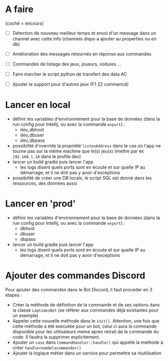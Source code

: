 # A faire
(coché = encours)
- [ ] Détection de nouveau meilleur temps et envoi d'un message dans un channel avec cette info (channels dispo a ajouter au properties ou en db)
- [ ] Amélioration des messages retournés en réponse aux commandes
- [ ] Commandes de listage des jeux, joueurs, voitures ...
- [ ] Faire marcher le script python de transfert des data AC
- [ ] Ajouter le support pour d'autres jeux (F1 22 commencé)


# Lancer en local
- définir les variables d'environnement pour la base de données (dans la run config pour Intellij, ou avec la commande `export`) :
  - dev_dbhost
  - dev_dbuser
  - dev_dbpass
- possibilité d'override la propriété `listenAddress` dans le cas où l'app ne tourne pas sur la même machine que le(s) jeu(x) (mettre par ex `192.168.1.28` dans le profile dev)
- lancer un build gradle puis lancer l'app
  - les logs disent quels ports sont en écoute et sur quelle IP au démarrage, et il ne doit pas y avoir d'exceptions
- possibilité de créer une DB locale, le script SQL est donné dans les ressources, des données aussi

# Lancer en 'prod'
- définir les variables d'environnement pour la base de données (dans la run config pour Intellij, ou avec la commande `export`) :
  - dbhost
  - dbuser
  - dbpass
- lancer un build gradle puis lancer l'app
  - les logs disent quels ports sont en écoute et sur quelle IP au démarrage, et il ne doit pas y avoir d'exceptions

# Ajouter des commandes Discord  
Pour ajouter des commandes dans le Bot Discord, il faut proceder en 3 étapes :  
- Créer la méthode de définition de la commande et de ses options dans la classe `LaptimesBot` (se référer aux commandes déjà existantes pour un exemple)
- Appeler cette nouvelle méthode dans le `init()`. Attention, une fois que cette méthode a été executée  pour un bot, celui ci aura la commande disponible pour les utilisateurs meme apres retrait de la commande du code. Il faudra la supprimer explicitement.
- Ajouter un `case` dans `CommandHandler::handle()` qui appelle la methode à créer `handle<nomdelacommande>()`
- Ajouter la logique métier dans un service pour permettre sa réutilisation